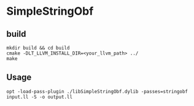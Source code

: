 # SimpleStringObf

## build

```
mkdir build && cd build
cmake -DLT_LLVM_INSTALL_DIR=<your_llvm_path> ../
make
```

## Usage
```
opt -load-pass-plugin ./libSimpleStringObf.dylib -passes=stringobf input.ll -S -o output.ll
```
